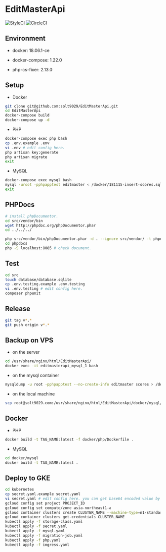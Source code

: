 # EditMasterApi

[![StyleCI](https://github.styleci.io/repos/148159653/shield?branch=master)](https://github.styleci.io/repos/148159653)
[![CircleCI](https://circleci.com/gh/solt9029/EditMasterApi.svg?style=svg)](https://circleci.com/gh/solt9029/EditMasterApi)

## Environment

- docker: 18.06.1-ce

- docker-compose: 1.22.0

- php-cs-fixer: 2.13.0

## Setup

- Docker

```sh
git clone git@github.com:solt9029/EditMasterApi.git
cd EditMasterApi
docker-compose build
docker-compose up -d
```

- PHP

```sh
docker-compose exec php bash
cp .env.example .env
vi .env # edit config here.
php artisan key:generate
php artisan migrate
exit
```

- MySQL

```sh
docker-compose exec mysql bash
mysql -uroot -pphpapptest editmaster < /docker/181115-insert-scores.sql # insert data dumped on 2018/11/15 into scores table.
exit
```

## PHPDocs

```sh
# install phpDocumentor.
cd src/vendor/bin
wget http://phpdoc.org/phpDocumentor.phar
cd ../../../

php src/vendor/bin/phpDocumentor.phar -d . --ignore src/vendor/ -t phpdocs/ # generate document.
cd phpdocs
php -S localhost:8085 # check document.
```

## Test

```sh
cd src
touch database/database.sqlite
cp .env.testing.example .env.testing
vi .env.testing # edit config here.
composer phpunit
```

## Release

```sh
git tag v*.*
git push origin v*.*
```

## Backup on VPS

- on the server

```sh
cd /usr/share/nginx/html/EditMasterApi/
docker exec -it editmasterapi_mysql_1 bash
```

- on the mysql container

```sh
mysqldump -u root -pphpapptest --no-create-info editmaster scores > /docker/XXXXXX-insert-scores.sql
```

- on the local machine

```sh
scp root@solt9029.com:/usr/share/nginx/html/EditMasterApi/docker/mysql/XXXXXX-insert-scores.sql ~/Desktop
```

## Docker

- PHP

```sh
docker build -t TAG_NAME:latest -f docker/php/Dockerfile .
```

- MySQL

```sh
cd docker/mysql
docker build -t TAG_NAME:latest .
```

## Deploy to GKE

```sh
cd kubernetes
cp secret.yaml.example secret.yaml
vi secret.yaml # edit config here. you can get base64 encoded value by using (echo -n "value" | base64)
gcloud config set project PROJECT_ID
gcloud config set compute/zone asia-northeast1-a
gcloud container clusters create CLUSTER_NAME --machine-type=n1-standard-1 --num-nodes=3
gcloud container clusters get-credentials CLUSTER_NAME
kubectl apply -f storage-class.yaml
kubectl apply -f secret.yaml
kubectl apply -f mysql.yaml
kubectl apply -f migration-job.yaml
kubectl apply -f php.yaml
kubectl apply -f ingress.yaml
```
